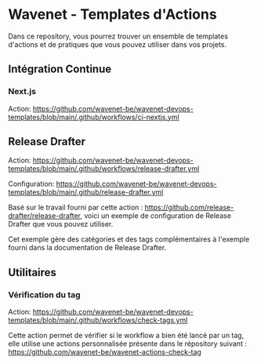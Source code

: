 # Wavenet - Templates d'Actions
Dans ce repository, vous pourrez trouver un ensemble de templates d'actions et de pratiques que vous pouvez utiliser dans vos projets.

## Intégration Continue
### Next.js
Action: https://github.com/wavenet-be/wavenet-devops-templates/blob/main/.github/workflows/ci-nextjs.yml

## Release Drafter
Action: https://github.com/wavenet-be/wavenet-devops-templates/blob/main/.github/workflows/release-drafter.yml

Configuration: https://github.com/wavenet-be/wavenet-devops-templates/blob/main/.github/release-drafter.yml

Basé sur le travail fourni par cette action : https://github.com/release-drafter/release-drafter, voici un exemple de configuration de Release Drafter que vous pouvez utiliser.

Cet exemple gère des catégories et des tags complémentaires à l'exemple fourni dans la documentation de Release Drafter.

## Utilitaires
### Vérification du tag
Action: https://github.com/wavenet-be/wavenet-devops-templates/blob/main/.github/workflows/check-tags.yml

Cette action permet de vérifier si le workflow a bien été lancé par un tag, elle utilise une actions personnalisée présente dans le répository suivant : https://github.com/wavenet-be/wavenet-actions-check-tag